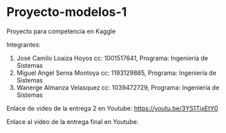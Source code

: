 # Proyecto-modelos-1
Proyecto para competencia en Kaggle

Integrantes:
1. José Camilo Loaiza Hoyos  cc: 1001517641, Programa: Ingeniería de Sistemas 
2. Miguel Angel Serna Montoya cc: 1193129865, Programa: Ingeniería de Sistemas 
3. Wanerge Almanza Velasquez cc: 1039472729, Programa: Ingeniería de Sistemas 


Enlace de video de la entrega 2 en Youtube:  https://youtu.be/3YS1TixEtY0

Enlace al vídeo de la entrega final en Youtube: 
